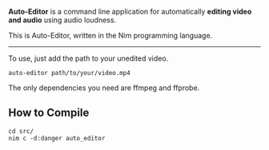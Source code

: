 **Auto-Editor** is a command line application for automatically **editing video and audio** using audio loudness.

This is Auto-Editor, written in the Nim programming language.

---

To use, just add the path to your unedited video.

```
auto-editor path/to/your/video.mp4
```

The only dependencies you need are ffmpeg and ffprobe.

## How to Compile

```
cd src/
nim c -d:danger auto_editor
```